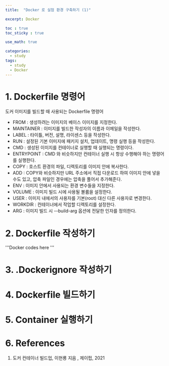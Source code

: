 ```yaml
---
title:  "Docker 로 실험 환경 구축하기 (1)"

excerpt: Docker

toc : true
toc_sticky : true  

use_math: true

categories:
  - study
tags:
  - study
  - Docker
---
```


# 1. Dockerfile 명령어

도커 이미지를 빌드할 때 사용되는 Dockerfile 명령어 

- FROM : 생성하려는 이미지의 베이스 이미지를 지정한다.
- MAINTAINER : 이미지를 빌드한 작성자의 이름과 이메일을 작성한다. 
- LABEL : 타이틀, 버전, 설명, 라이센스 등을 작성한다. 
- RUN : 설정된 기본 이미지에 패키지 설치, 업데이트, 명령 실행 등을 작성한다.
- CMD : 생성된 이미지를 컨테이너로 실행할 때 실행되는 명령이다.
- ENTRYPOINT :  CMD 와 비슷하지만 컨테이너 실행 시 항상 수행해야 하는 명령어를 실행한다. 
- COPY : 호스트 환경의 파일, 디렉토리를 이미지 안에 복사한다. 
- ADD : COPY와 비슷하지만 URL 주소에서 직접 다운로드 하여 이미지 안에 넣을 수도 있고, 압축 파일인 경우에는 압축을 풀어서 추가해준다.
- ENV : 이미지 안에서 사용되는 환경 변수들을 지정한다. 
- VOLUME : 이미지 빌드 시에 사용될 볼륨을 설정한다.
- USER : 이미지 내에서의 사용자를 기본(root) 대신 다른 사용자로 변경한다. 
- WORKDIR : 컨테이너에서 작업할 디렉토리를 설정한다.
- ARG : 이미지 빌드 시 --build-arg 옵션에 전달한 인자를 정의한다.


# 2. Dockerfile 작성하기 

'''Docker
codes here
'''

# 3. .Dockerignore 작성하기 


# 4. Dockerfile 빌드하기 

# 5. Container 실행하기 

# 6. References 
1. 도커 컨테이너 빌드업, 이현룡 지음 , 제이펍, 2021